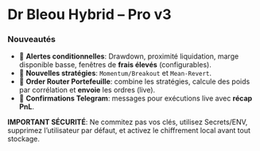 # Dr Bleou Hybrid – Pro v3

### Nouveautés
- 🔔 **Alertes conditionnelles**: Drawdown, proximité liquidation, marge disponible basse, fenêtres de **frais élevés** (configurables).
- 🧠 **Nouvelles stratégies**: `Momentum/Breakout` et `Mean-Revert`.
- 🤖 **Order Router Portefeuille**: combine les stratégies, calcule des poids par corrélation et **envoie** les ordres (live).
- 📲 **Confirmations Telegram**: messages pour exécutions live avec **récap PnL**.

**IMPORTANT SÉCURITÉ**: Ne commitez pas vos clés, utilisez Secrets/ENV, supprimez l’utilisateur par défaut, et activez le chiffrement local avant tout stockage.
